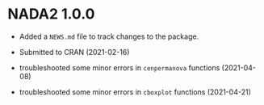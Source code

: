 # NADA2 1.0.0

* Added a `NEWS.md` file to track changes to the package.

* Submitted to CRAN (2021-02-16)

* troubleshooted some minor errors in `cenpermanova` functions (2021-04-08)

* troubleshooted some minor errors in `cboxplot` functions (2021-04-21)
